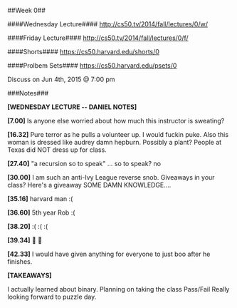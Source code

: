 ##Week 0##

####Wednesday Lecture####
http://cs50.tv/2014/fall/lectures/0/w/

####Friday Lecture####
http://cs50.tv/2014/fall/lectures/0/f/

####Shorts####
https://cs50.harvard.edu/shorts/0

####Prolbem Sets####
https://cs50.harvard.edu/psets/0


Discuss on Jun 4th, 2015 @ 7:00 pm

###Notes###

**[WEDNESDAY LECTURE -- DANIEL NOTES]**

**[7.00]**
Is anyone else worried about how much this instructor is sweating?

**[16.32]** 
Pure terror as he pulls a volunteer up. I would fuckin puke. Also this woman is dressed like audrey damn hepburn.
Possibly a plant? People at Texas did NOT dress up for class.

**[27.40]**
"a recursion so to speak" ... so to speak? no 

**[30.00]**
I am such an anti-Ivy League reverse snob. Giveaways in your class? Here's a giveaway
SOME DAMN KNOWLEDGE....

**[35.16]**
harvard man :(

**[36.60]**
5th year Rob :(

**[38.20]**
:( :( :(

**[39.34]**
:knife: :gun:

**[42.33]**
I would have given anything for everyone to just boo after he finishes.

**[TAKEAWAYS]**

I actually learned about binary.
Planning on taking the class Pass/Fail
Really looking forward to puzzle day.


